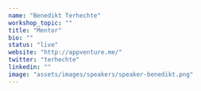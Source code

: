 ```yaml
---
name: "Benedikt Terhechte"
workshop_topic: ""
title: "Mentor"
bio: ""
status: "live"
website: "http://appventure.me/"
twitter: "terhechte"
linkedin: ""
image: "assets/images/speakers/speaker-benedikt.png"
---
```

